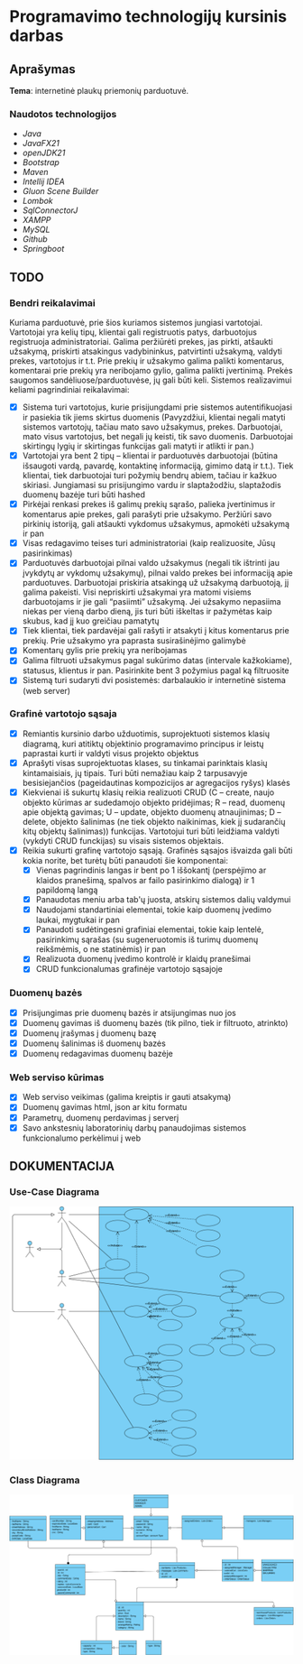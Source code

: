 # Programavimo technologijų kursinis darbas
## Aprašymas
**Tema**: internetinė plaukų priemonių parduotuvė.

### Naudotos technologijos
- _Java_
- _JavaFX21_
- _openJDK21_
- _Bootstrap_
- _Maven_
- _Intellij IDEA_
- _Gluon Scene Builder_
- _Lombok_
- _SqlConnectorJ_
- _XAMPP_
- _MySQL_
- _Github_
- _Springboot_

## TODO
### Bendri reikalavimai
Kuriama parduotuvė, prie šios kuriamos sistemos jungiasi vartotojai. Vartotojai yra kelių tipų, klientai gali registruotis patys, darbuotojus registruoja administratoriai. Galima peržiūrėti prekes, jas pirkti, atšaukti užsakymą, priskirti atsakingus vadybininkus, patvirtinti užsakymą, valdyti prekes, vartotojus ir t.t. Prie prekių ir užsakymo galima palikti komentarus, komentarai prie prekių yra neribojamo gylio, galima palikti įvertinimą. Prekės saugomos sandėliuose/parduotuvėse, jų gali būti keli. Sistemos realizavimui keliami pagrindiniai reikalavimai:

- [X] Sistema turi vartotojus, kurie prisijungdami prie sistemos autentifikuojasi ir pasiekia tik jiems skirtus duomenis (Pavyzdžiui, klientai negali matyti sistemos vartotojų, tačiau mato savo užsakymus, prekes. Darbuotojai, mato visus vartotojus, bet negali jų keisti, tik savo duomenis. Darbuotojai skirtingų lygių ir skirtingas funkcijas gali matyti ir atlikti ir pan.)
- [X] Vartotojai yra bent 2 tipų – klientai ir parduotuvės darbuotojai (būtina išsaugoti vardą, pavardę, kontaktinę informaciją, gimimo datą ir t.t.). Tiek klientai, tiek darbuotojai turi požymių bendrų abiem, tačiau ir kažkuo skiriasi. Jungiamasi su prisijungimo vardu ir slaptažodžiu, slaptažodis duomenų bazėje turi būti hashed
- [X] Pirkėjai renkasi prekes iš galimų prekių sąrašo, palieka įvertinimus ir komentarus apie prekes, gali parašyti prie užsakymo. Peržiūri savo pirkinių istoriją, gali atšaukti vykdomus užsakymus, apmokėti užsakymą ir pan
- [X] Visas redagavimo teises turi administratoriai (kaip realizuosite, Jūsų pasirinkimas)
- [X] Parduotuvės darbuotojai pilnai valdo užsakymus (negali tik ištrinti jau įvykdytų ar vykdomų užsakymų), pilnai valdo prekes bei informaciją apie parduotuves. Darbuotojai priskiria atsakingą už užsakymą darbuotoją, jį galima pakeisti. Visi nepriskirti užsakymai yra matomi visiems darbuotojams ir jie gali “pasiimti” užsakymą. Jei užsakymo nepasiima niekas per vieną darbo dieną, jis turi būti iškeltas ir pažymėtas kaip skubus, kad jį kuo greičiau pamatytų
- [X] Tiek klientai, tiek pardavėjai gali rašyti ir atsakyti į kitus komentarus prie prekių. Prie užsakymo yra paprasta susirašinėjimo galimybė
- [X] Komentarų gylis prie prekių yra neribojamas
- [X] Galima filtruoti užsakymus pagal sukūrimo datas (intervale kažkokiame), statusus, klientus ir pan. Pasirinkite bent 3 požymius pagal ką filtruosite
- [X] Sistemą turi sudaryti dvi posistemės: darbalaukio ir internetinė sistema (web server)

### Grafinė vartotojo sąsaja
- [X] Remiantis kursinio darbo užduotimis, suprojektuoti sistemos klasių diagramą, kuri atitiktų objektinio programavimo principus ir leistų paprastai kurti ir valdyti visus projekto objektus
- [X] Aprašyti visas suprojektuotas klases, su tinkamai parinktais klasių kintamaisiais, jų tipais. Turi būti nemažiau kaip 2 tarpusavyje besisiejančios (pageidautinas kompozicijos ar agregacijos ryšys) klasės
- [X] Kiekvienai iš sukurtų klasių reikia realizuoti CRUD (C – create, naujo objekto kūrimas ar sudedamojo objekto pridėjimas; R – read, duomenų apie objektą gavimas; U – update, objekto duomenų atnaujinimas; D – delete, objekto šalinimas (ne tiek objekto naikinimas, kiek jį sudarančių kitų objektų šalinimas)) funkcijas. Vartotojui turi būti leidžiama valdyti (vykdyti CRUD funckijas) su visais sistemos objektais.
- [X] Reikia sukurti grafinę vartotojo sąsają. Grafinės sąsajos išvaizda gali būti kokia norite, bet turėtų būti panaudoti šie komponentai:
    - [X] Vienas pagrindinis langas ir bent po 1 iššokantį (perspėjimo ar klaidos pranešimą, spalvos ar failo pasirinkimo dialogą) ir 1 papildomą langą
    - [X] Panaudotas meniu arba tab'ų juosta, atskirų sistemos dalių valdymui
    - [X] Naudojami standartiniai elementai, tokie kaip duomenų įvedimo laukai, mygtukai ir pan
    - [X] Panaudoti sudėtingesni grafiniai elementai, tokie kaip lentelė, pasirinkimų sąrašas (su sugeneruotomis iš turimų duomenų reikšmėmis, o ne statinėmis) ir pan
    - [X] Realizuota duomenų įvedimo kontrolė ir klaidų pranešimai
    - [X] CRUD funkcionalumas grafinėje vartotojo sąsajoje

### Duomenų bazės
- [X] Prisijungimas prie duomenų bazės ir atsijungimas nuo jos
- [X] Duomenų gavimas iš duomenų bazės (tik pilno, tiek ir filtruoto, atrinkto)
- [X] Duomenų įrašymas į duomenų bazę
- [X] Duomenų šalinimas iš duomenų bazės
- [X] Duomenų redagavimas duomenų bazėje

### Web serviso kūrimas
- [X] Web serviso veikimas (galima kreiptis ir gauti atsakymą)
- [X] Duomenų gavimas html, json ar kitu formatu
- [X] Parametrų, duomenų perdavimas į serverį
- [X] Savo ankstesnių laboratorinių darbų panaudojimas sistemos funkcionalumo perkėlimui į web

## DOKUMENTACIJA
### Use-Case Diagrama
![Use-Case Diagram](PT_USE_CASE_DIAGRAM.svg)

### Class Diagrama
![Class Diagrama](PT_CLASS_DIAGRAM.svg)